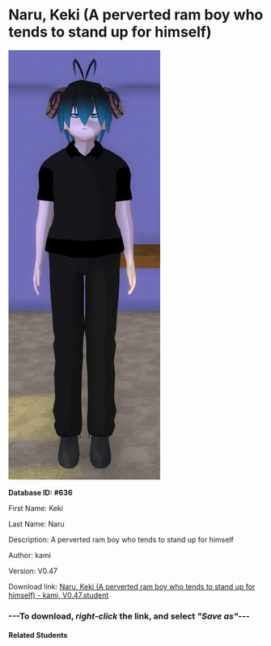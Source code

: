 # Naru, Keki (A perverted ram boy who tends to stand up for himself)

<img src="Files/Naru, Keki (A perverted ram boy who tends to stand up for himself).png" title="Naru, Keki (A perverted ram boy who tends to stand up for himself) - kami, V0.47">

**Database ID: #636**

First Name: Keki

Last Name: Naru

Description: A perverted ram boy who tends to stand up for himself

Author: kami

Version: V0.47

Download link: <a href="https://raw.githubusercontent.com/Arbiter1223/Daigaku-Gurashi-Custom-Students/master/Students/Files/Naru%2C%20Keki%20(A%20perverted%20ram%20boy%20who%20tends%20to%20stand%20up%20for%20himself)%20-%20kami%2C%20V0.47.student">Naru, Keki (A perverted ram boy who tends to stand up for himself) - kami, V0.47.student</a>

### ---**To download, _right-click_ the link, and select _"Save as"_**---

#### Related Students

